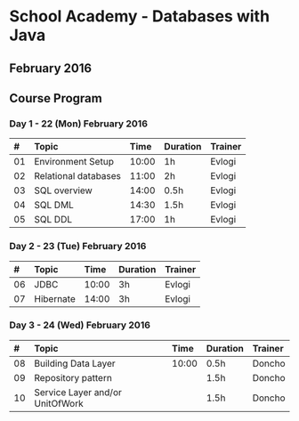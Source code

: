 # School Academy - Databases with Java
## February 2016
## Course Program

### Day 1 - 22 (Mon) February 2016

| #  | Topic                 | Time  | Duration | Trainer |
|:---|:----------------------|:------|:---------|:--------|
| 01 | Environment Setup     | 10:00 | 1h       | Evlogi  |
| 02 | Relational databases  | 11:00 | 2h       | Evlogi  | 
| 03 | SQL overview          | 14:00 | 0.5h     | Evlogi  | 
| 04 | SQL DML               | 14:30 | 1.5h     | Evlogi  | 
| 05 | SQL DDL               | 17:00 | 1h       | Evlogi  | 

### Day 2 - 23 (Tue) February 2016

| #  | Topic                   | Time  | Duration | Trainer |
|:---|:------------------------|:------|:---------|:--------|
| 06 | JDBC                    | 10:00 | 3h       | Evlogi  |
| 07 | Hibernate               | 14:00 | 3h       | Evlogi  |

### Day 3 - 24 (Wed) February 2016

| #  | Topic                           | Time  | Duration | Trainer |
|:---|:--------------------------------|:------|:---------|:--------|
| 08 | Building Data Layer             | 10:00 | 0.5h     | Doncho  |
| 09 | Repository pattern              |       | 1.5h     | Doncho  |
| 10 | Service Layer and/or UnitOfWork |       | 1.5h     | Doncho  |

